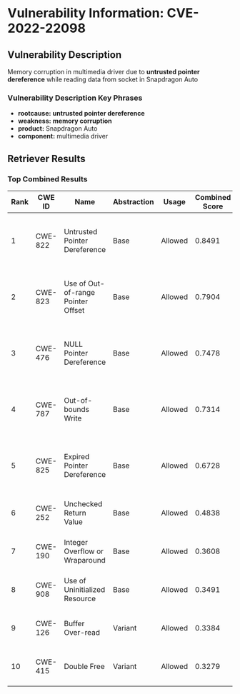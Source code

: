 # Vulnerability Information: CVE-2022-22098

## Vulnerability Description
Memory corruption in multimedia driver due to **untrusted pointer dereference** while reading data from socket in Snapdragon Auto

### Vulnerability Description Key Phrases
- **rootcause:** **untrusted pointer dereference**
- **weakness:** **memory corruption**
- **product:** Snapdragon Auto
- **component:** multimedia driver

## Retriever Results

### Top Combined Results

| Rank | CWE ID | Name | Abstraction | Usage | Combined Score | Retrievers | Individual Scores |
|------|--------|------|-------------|-------|---------------|------------|-------------------|
| 1 | CWE-822 | Untrusted Pointer Dereference | Base | Allowed | 0.8491 | dense, sparse, graph | dense: 0.605, sparse: 0.330, graph: 1.000 |
| 2 | CWE-823 | Use of Out-of-range Pointer Offset | Base | Allowed | 0.7904 | dense, sparse, graph | dense: 0.541, sparse: 0.284, graph: 1.000 |
| 3 | CWE-476 | NULL Pointer Dereference | Base | Allowed | 0.7478 | dense, sparse, graph | dense: 0.490, sparse: 0.254, graph: 1.000 |
| 4 | CWE-787 | Out-of-bounds Write | Base | Allowed | 0.7314 | dense, sparse, graph | dense: 0.509, sparse: 0.209, graph: 1.000 |
| 5 | CWE-825 | Expired Pointer Dereference | Base | Allowed | 0.6728 | dense, sparse, graph | dense: 0.515, sparse: 0.100, graph: 1.000 |
| 6 | CWE-252 | Unchecked Return Value | Base | Allowed | 0.4838 | sparse, graph | sparse: 0.221, graph: 1.000 |
| 7 | CWE-190 | Integer Overflow or Wraparound | Base | Allowed | 0.3608 | dense, sparse | dense: 0.514, sparse: 0.181 |
| 8 | CWE-908 | Use of Uninitialized Resource | Base | Allowed | 0.3491 | dense, sparse | dense: 0.507, sparse: 0.167 |
| 9 | CWE-126 | Buffer Over-read | Variant | Allowed | 0.3384 | dense, sparse | dense: 0.523, sparse: 0.183 |
| 10 | CWE-415 | Double Free | Variant | Allowed | 0.3279 | dense, sparse | dense: 0.483, sparse: 0.198 |

